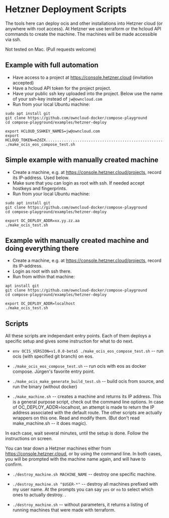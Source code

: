 # Hetzner Deployment Scripts

The tools here can deploy ocis and other installations into Hetzner cloud (or anywhere with root access).
At Hetzner we use terraform or the hcloud API commands to create the machine. The machines will be made accessible via ssh.

Not tested on Mac. (Pull requests welcome)

## Example with full automation

* Have access to a project at https://console.hetzner.cloud (invitation accepted)
* Have a hcloud API token for the project project.
* Have your public ssh key uploaded into the project. Below use the name of your ssh-key instead of `jw@owncloud.com`
* Run from your local Ubuntu machine:

```
sudo apt install git
git clone https://github.com/owncloud-docker/compose-playground
cd compose-playground/examples/hetzner-deploy

export HCLOUD_SSHKEY_NAMES=jw@owncloud.com
export HCLOUD_TOKEN=mZdZX......................................................L8bml
./make_ocis_eos_compose_test.sh
```

## Simple example with manually created machine

* Create a machine, e.g. at https://console.hetzner.cloud/projects, record its IP-address. Used below.
* Make sure that you can login as root with ssh. If needed accept hostkeys and fingerprints.
* Run from your local Ubuntu machine:

```
sudo apt install git
git clone https://github.com/owncloud-docker/compose-playground
cd compose-playground/examples/hetzner-deploy

export OC_DEPLOY_ADDR=xx.yy.zz.aa
./make_ocis_test.sh
```


## Example with manually created machine and doing everything there

* Create a machine, e.g. at https://console.hetzner.cloud/projects, record its IP-address.
* Login as root with ssh there.
* Run from within that machine:

```
apt install git
git clone https://github.com/owncloud-docker/compose-playground
cd compose-playground/examples/hetzner-deploy

export OC_DEPLOY_ADDR=localhost
./make_ocis_test.sh
```

## Scripts

All these scripts are independant entry points. Each of them deploys a specific setup
and gives some instruction for what to do next.

 * `env OCIS_VERSION=v1.0.0-beta5 ./make_ocis_eos_compose_test.sh` -- run ocis (with specified git branch) on eos.

 * `./make_ocis_eos_compose_test.sh` -- run ocis with eos as docker compose. Jürgen's favorite entry point.

 * `./make_ocis_make_generate_build_test.sh` -- build ocis from source, and run the binary (without docker)

 * `./make_machine.sh` -- creates a machine and returns its IP address.
   This is a general purpose script, check out the command line options.
   In case of OC_DEPLOY_ADDR=localhost, an attempt is made to return the IP address associated with the default route.
   The other scripts are actually wrappers on this one. Read and modify them. (But don't read make_machine.sh -- it does magic).

In each case, wait several minutes, until the setup is done.
Follow the instructions on screen.

You can tear down a Hetzner machines either from https://console.hetzner.cloud, or by using the command line.
In both cases, you will be prompted with the machine name again, and will have to confirm.

  * `./destroy_machine.sh MACHINE_NAME` -- destroy one specific machine.

  * `./destroy_machine.sh "$USER-*"` -- destroy all machines prefixed with my user name. At the prompts you can say `yes` or `no` to select which ones to actually destroy.
  .
  * `./destroy_machine.sh` -- without parameters, it returns a listing of running machines that were made with terraform.

